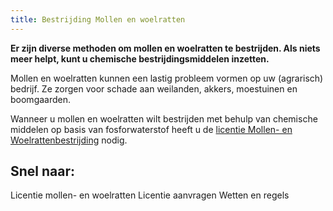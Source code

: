 ```yaml
---
title: Bestrijding Mollen en woelratten
---
```

**Er zijn diverse methoden om mollen en woelratten te bestrijden. Als niets meer helpt, kunt u chemische bestrijdingsmiddelen inzetten.**

Mollen en woelratten kunnen een lastig probleem vormen op uw (agrarisch) bedrijf. Ze zorgen voor schade aan weilanden, akkers, moestuinen en boomgaarden.

Wanneer u mollen en woelratten wilt bestrijden met behulp van chemische middelen op basis van fosforwaterstof heeft u de [licentie Mollen- en Woelrattenbestrijding](/licenties/welke-licenties-zijn-er/licentie-mollen-en-woelrattenbestrijding) nodig.

## Snel naar:

<link-container>
<link-button to="/licenties/welke-licenties-zijn-er/licentie-mollen-en-woelrattenbestrijding">Licentie mollen- en woelratten</link-button>
<link-button to="/licenties/licentie-aanvragen">Licentie aanvragen</link-button>
<link-button to="/licenties/wetten-en-regels">Wetten en regels</link-button>
</link-container>

